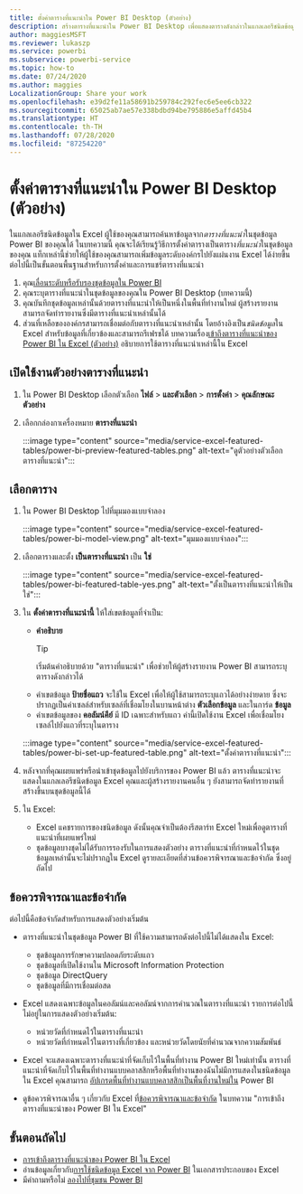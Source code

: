 ```yaml
---
title: ตั้งค่าตารางที่แนะนำใน Power BI Desktop (ตัวอย่าง)
description: สร้างตารางที่แนะนำใน Power BI Desktop เพื่อแสดงตารางดังกล่าวในแกลเลอรีชนิดข้อมูลใน Excel
author: maggiesMSFT
ms.reviewer: lukaszp
ms.service: powerbi
ms.subservice: powerbi-service
ms.topic: how-to
ms.date: 07/24/2020
ms.author: maggies
LocalizationGroup: Share your work
ms.openlocfilehash: e39d2fe11a58691b259784c292fec6e5ee6cb322
ms.sourcegitcommit: 65025ab7ae57e338bdbd94be795886e5affd45b4
ms.translationtype: HT
ms.contentlocale: th-TH
ms.lasthandoff: 07/28/2020
ms.locfileid: "87254220"
---
```

# <a name="set-featured-tables-in-power-bi-desktop-preview"></a>ตั้งค่าตารางที่แนะนำใน Power BI Desktop (ตัวอย่าง)

ในแกลเลอรีชนิดข้อมูลใน Excel ผู้ใช้ของคุณสามารถค้นหาข้อมูลจาก*ตารางที่แนะนำ*ในชุดข้อมูล Power BI ของคุณได้ ในบทความนี้ คุณจะได้เรียนรู้วิธีการตั้งค่าตารางเป็นตาราง*ที่แนะนำ*ในชุดข้อมูลของคุณ แท็กเหล่านี้ช่วยให้ผู้ใช้ของคุณสามารถเพิ่มข้อมูลระดับองค์กรไปยังแผ่นงาน Excel ได้ง่ายขึ้น ต่อไปนี้เป็นขั้นตอนพื้นฐานสำหรับการตั้งค่าและการแชร์ตารางที่แนะนำ

1. คุณ[เลื่อนระดับหรือรับรองชุดข้อมูลใน Power BI](../connect-data/service-datasets-promote.md) 
1. คุณระบุตารางที่แนะนำในชุดข้อมูลของคุณใน Power BI Desktop (บทความนี้)
1. คุณบันทึกชุดข้อมูลเหล่านั้นด้วยตารางที่แนะนำให้เป็นหนึ่งในพื้นที่ทำงานใหม่ ผู้สร้างรายงานสามารถจัดทำรายงานซึ่งมีตารางที่แนะนำเหล่านั้นได้ 
1. ส่วนที่เหลือขององค์กรสามารถเชื่อมต่อกับตารางที่แนะนำเหล่านั้น โดยอ้างอิงเป็น*ชนิดข้อมูล*ใน Excel สำหรับข้อมูลที่เกี่ยวข้องและสามารถรีเฟรชได้ บทความเรื่อง[เข้าถึงตารางที่แนะนำของ Power BI ใน Excel (ตัวอย่าง)](service-excel-featured-tables.md) อธิบายการใช้ตารางที่แนะนำเหล่านี้ใน Excel

## <a name="turn-on-the-featured-table-preview"></a>เปิดใช้งานตัวอย่างตารางที่แนะนำ

1. ใน Power BI Desktop เลือกตัวเลือก **ไฟล์** > **และตัวเลือก** > **การตั้งค่า** > **คุณลักษณะตัวอย่าง**
2. เลือกกล่องกาเครื่องหมาย **ตารางที่แนะนำ**

    :::image type="content" source="media/service-excel-featured-tables/power-bi-preview-featured-tables.png" alt-text="ดูตัวอย่างตัวเลือกตารางที่แนะนำ":::

## <a name="select-a-table"></a>เลือกตาราง

1. ใน Power BI Desktop ไปที่มุมมองแบบจำลอง

    :::image type="content" source="media/service-excel-featured-tables/power-bi-model-view.png" alt-text="มุมมองแบบจำลอง":::
 
2. เลือกตารางและตั้ง **เป็นตารางที่แนะนำ** เป็น **ใช่**

    :::image type="content" source="media/service-excel-featured-tables/power-bi-featured-table-yes.png" alt-text="ตั้งเป็นตารางที่แนะนำให้เป็นใช่":::

4. ใน **ตั้งค่าตารางที่แนะนำนี้** ให้ใส่เขตข้อมูลที่จำเป็น:

    - **คำอธิบาย** 
        > [!TIP]
        > เริ่มต้นคำอธิบายด้วย "ตารางที่แนะนำ" เพื่อช่วยให้ผู้สร้างรายงาน Power BI สามารถระบุตารางดังกล่าวได้
    - ค่าเขตข้อมูล **ป้ายชื่อแถว** จะใช้ใน Excel เพื่อให้ผู้ใช้สามารถระบุแถวได้อย่างง่ายดาย ซึ่งจะปรากฏเป็นค่าเซลล์สำหรับเซลล์ที่เชื่อมโยงในบานหน้าต่าง **ตัวเลือกข้อมูล** และในการ์ด **ข้อมูล** 
    - ค่าเขตข้อมูลของ **คอลัมน์คีย์** มี ID เฉพาะสำหรับแถว ค่านี้เปิดใช้งาน Excel เพื่อเชื่อมโยงเซลล์ไปยังแถวที่ระบุในตาราง

    :::image type="content" source="media/service-excel-featured-tables/power-bi-set-up-featured-table.png" alt-text="ตั้งค่าตารางที่แนะนำ":::

1. หลังจากที่คุณเผยแพร่หรือนำเข้าชุดข้อมูลไปยังบริการของ Power BI แล้ว ตารางที่แนะนำจะแสดงในแกลเลอรีชนิดข้อมูล Excel คุณและผู้สร้างรายงานคนอื่น ๆ ยังสามารถจัดทำรายงานที่สร้างขึ้นบนชุดข้อมูลนี้ได้

1. ใน Excel: 
    - Excel แคชรายการของชนิดข้อมูล ดังนั้นคุณจำเป็นต้องรีสตาร์ท Excel ใหม่เพื่อดูตารางที่แนะนำที่เผยแพร่ใหม่
    - ชุดข้อมูลบางชุดไม่ได้รับการรองรับในการแสดงตัวอย่าง ตารางที่แนะนำที่กำหนดไว้ในชุดข้อมูลเหล่านั้นจะไม่ปรากฏใน Excel ดูรายละเอียดที่ส่วนข้อควรพิจารณาและข้อจำกัด ซึ่งอยู่ถัดไป

## <a name="considerations-and-limitations"></a>ข้อควรพิจารณาและข้อจำกัด

ต่อไปนี้คือข้อจำกัดสำหรับการแสดงตัวอย่างเริ่มต้น

- ตารางที่แนะนำในชุดข้อมูล Power BI ที่ใช้ความสามารถดังต่อไปนี้ไม่ได้แสดงใน Excel: 

    - ชุดข้อมูลการรักษาความปลอดภัยระดับแถว
    - ชุดข้อมูลที่เปิดใช้งานใน  Microsoft Information Protection
    - ชุดข้อมูล DirectQuery
    - ชุดข้อมูลที่มีการเชื่อมต่อสด

- Excel แสดงเฉพาะข้อมูลในคอลัมน์และคอลัมน์จากการคำนวณในตารางที่แนะนำ รายการต่อไปนี้ไม่อยู่ในการแสดงตัวอย่างเริ่มต้น:

    - หน่วยวัดที่กำหนดไว้ในตารางที่แนะนำ
    - หน่วยวัดที่กำหนดไว้ในตารางที่เกี่ยวข้อง และหน่วยวัดโดยนัยที่คำนวณจากความสัมพันธ์

- Excel จะแสดงเฉพาะตารางที่แนะนำที่จัดเก็บไว้ในพื้นที่ทำงาน Power BI ใหม่เท่านั้น ตารางที่แนะนำที่จัดเก็บไว้ในพื้นที่ทำงานแบบคลาสสิกหรือพื้นที่ทำงานของฉันไม่มีการแสดงในชนิดข้อมูลใน Excel คุณสามารถ [ อัปเกรดพื้นที่ทำงานแบบคลาสสิกเป็นพื้นที่งานใหม่ใน](service-upgrade-workspaces.md) Power BI
- ดูข้อควรพิจารณาอื่น ๆ เกี่ยวกับ Excel ที่[ข้อควรพิจารณาและข้อจำกัด](service-excel-featured-tables.md#considerations-and-limitations) ในบทความ "การเข้าถึงตารางที่แนะนำของ Power BI ใน Excel"

## <a name="next-steps"></a>ขั้นตอนถัดไป

- [การเข้าถึงตารางที่แนะนำของ Power BI ใน Excel](service-excel-featured-tables.md)
- อ่านข้อมูลเกี่ยวกับ[การใช้ชนิดข้อมูล Excel จาก Power BI](https://support.office.com/article/use-excel-data-types-from-power-bi-preview-cd8938ce-f963-444d-b82a-7140848241e9) ในเอกสารประกอบของ Excel
- มีคำถามหรือไม่ [ลองไปที่ชุมชน Power BI](https://community.powerbi.com/)

